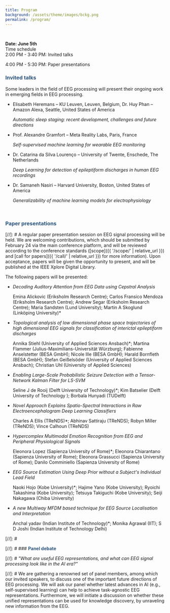 ```yaml
---
title: Program
background: /assets/theme/images/bckg.png
permalink: /program/
---
```


&nbsp;  

**Date: June 5th** <br />
Time schedule <br />
   2:00 PM - 3:40 PM: Invited talks <br />
   
   4:00 PM - 5:30 PM: Paper presentations


### **<span style="color:#2B547E">Invited talks</span>**

Some leaders in the field of EEG processing will present their ongoing work in emerging fields in EEG processing.
- Elisabeth Heremans – KU Leuven, Leuven, Belgium, Dr. Huy Phan – Amazon Alexa, Seattle, United States of America

    *Automatic sleep staging: recent development, challenges and future directions*
- Prof. Alexandre Gramfort – Meta Reality Labs, Paris, France

    *Self-supervised machine learning for wearable EEG monitoring*
- Dr. Catarina da Silva Lourenço – University of Twente, Enschede, The Netherlands

    *Deep Learning for detection of epileptiform discharges in human EEG recordings*
- Dr. Samaneh Nasiri – Harvard University, Boston, United States of America 

    *Generalizability of machine learning models for electrophysiology*



&nbsp;  

### **<span style="color:#2B547E">Paper presentations</span>**

[//]: # A regular paper presentation session on EEG signal processing will be held. We are welcoming contributions, which should be submitted by February 24 via the main conference platform, and will be reviewed according to the conference standards ([scope]({{ '/scope/' | relative_url }}) and [call for papers]({{ '/call/' | relative_url }}) for more information). Upon acceptance, papers will be given the opportunity to present, and will be published at the IEEE Xplore Digital Library.

The following papers will be presented:
- *Decoding Auditory Attention from EEG Data using Cepstral Analysis*
   
   Emina Alickovic (Eriksholm Research Centre); Carlos Fransico Mendoza (Eriksholm Research Centre); Andrew Segar (Eriksholm Research Centre); Maria Sandsten (Lund University); Martin A Skoglund (Linköping University)*	
- *Topological analysis of low dimensional phase space trajectories of high dimensional EEG signals for classification of interictal epileptiform discharges*
   
   Annika Stiehl (University of Applied Sciences Ansbach)*; Martina Flammer (Julius-Maximilians-Universität Würzburg); Fabienne Anselstetter (BESA GmbH); Nicole Ille (BESA GmbH); Harald Bornfleth (BESA GmbH); Stefan Geißelsöder (University of Applied Sciences Ansbach); Christian Uhl (University of Applied Sciences)
- *Enabling Large-Scale Probabilistic Seizure Detection with a Tensor-Network Kalman Filter for LS-SVM*
   
   Seline J de Rooij (Delft University of Technology)*; Kim Batselier (Delft University of Technology ); Borbala Hunyadi (TUDelft)
- *Novel Approach Explains Spatio-Spectral Interactions in Raw Electroencephalogram Deep Learning Classifiers*
   
   Charles A Ellis (TReNDS)*; Abhinav Sattiraju (TReNDS); Robyn Miller (TReNDS); Vince Calhoun (TReNDS)
- *Hypercomplex Multimodal Emotion Recognition from EEG and Peripheral Physiological Signals*
   
   Eleonora Lopez (Sapienza University of Rome)*; Eleonora Chiarantano (Sapienza University of Rome); Eleonora Grassucci (Sapienza University of Rome); Danilo Comminiello (Sapienza University of Rome)
- *EEG Source Estimation Using Deep Prior without a Subject's Individual Lead Field*
   
   Naoki Hojo (Kobe University)*; Hajime Yano (Kobe University); Ryoichi Takashima (Kobe University); Tetsuya Takiguchi (Kobe University); Seiji Nakagawa (Chiba University)
- *A new Multiway MFDM based technique for EEG Source Localisation and Interpretation*
   
   Anchal yadav (Indian Institute of Technology)*; Monika Agrawal (IIT); S D Joshi (Indian Institute of Technology Delhi)




[//]: # &nbsp;  

[//]: # ### **<span style="color:#2B547E">Panel debate</span>**  

[//]: # *"What are useful EEG representations, and what can EEG signal processing look like in the AI era?"*  

[//]: # We are gathering a renowned set of panel members, among which our invited speakers, to discuss one of the important future directions of EEG processing. We will ask our panel whether latest advances in AI (e.g., self-supervised learning) can help to achieve task-agnostic EEG representations. Furthermore, we will initiate a discussion on whether these unified representations can be used for knowledge discovery, by unraveling new information from the EEG.  

